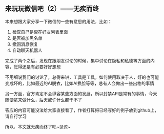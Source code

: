## 来玩玩微信吧（2）——无疾而终

本来想跟大家分享一下微信的一些有意思的用法，比如：

1. 检查自己是否在好友列表里面
2. 是否被加黑名单
3. 撤回消息恢复
4. 自动聊天机器人

完成了两个之后，发现在跟朋友讨论的时候，集中讨论在隐私和私德等方面的内容，觉得还是有必要好好想想

不用细说我们的讨论了，总得来讲，工具是工具，如何使用取决于人，好的也可能变成坏的，比如最近的AI脱衣，比如AI换脸等等，总有人会做出一些出格的事情

另一方面，官方肯定不会纵容某些方面的发展，所以封禁API是常有的事情，今天随便拿来做什么，后天或许什么都干不了

答应的内容可能没法给大家直接看了，作者打算把已经写好的例子放到github上，请自行学习

所以，本文就无疾而终了吧~见谅~